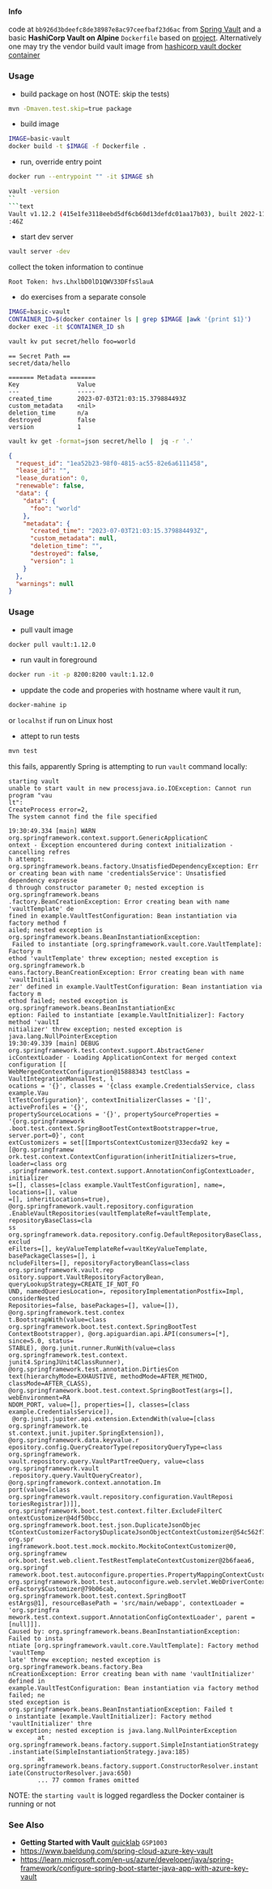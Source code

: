 #### Info

code at `bb926d3bdeefc8de38987e8ac97ceefbaf23d6ac` from
[Spring Vault](https://www.baeldung.com/spring-vault) and a basic __HashiCorp Vault on Alpine__ `Dockerfile` based on [project](https://github.com/dweomer/dockerfiles-vault). Alternatively one may try the vendor build vault image from [hashicorp vault docker container](https://hub.docker.com/_/vault/tags?page=1)
### Usage
* build package on host (NOTE: skip the tests)
```sh
mvn -Dmaven.test.skip=true package
```
* build image
```sh
IMAGE=basic-vault
docker build -t $IMAGE -f Dockerfile .
```
* run, override entry point
```sh
docker run --entrypoint "" -it $IMAGE sh
```
```sh
vault -version
``
```text
Vault v1.12.2 (415e1fe3118eebd5df6cb60d13defdc01aa17b03), built 2022-11-23T12:53
:46Z
```
* start dev server 
```sh
vault server -dev
```
collect the token information to continue
```text
Root Token: hvs.LhxlbD0lD1QWV33DFfsSlauA
```

* do exercises from a separate console
```sh
IMAGE=basic-vault
CONTAINER_ID=$(docker container ls | grep $IMAGE |awk '{print $1}')
docker exec -it $CONTAINER_ID sh
```
```sh
vault kv put secret/hello foo=world
```
```text
== Secret Path ==
secret/data/hello

======= Metadata =======
Key                Value
---                -----
created_time       2023-07-03T21:03:15.379884493Z
custom_metadata    <nil>
deletion_time      n/a
destroyed          false
version            1
```

```sh
vault kv get -format=json secret/hello |  jq -r '.'
```

```json
{
  "request_id": "1ea52b23-98f0-4815-ac55-82e6a6111458",
  "lease_id": "",
  "lease_duration": 0,
  "renewable": false,
  "data": {
    "data": {
      "foo": "world"
    },
    "metadata": {
      "created_time": "2023-07-03T21:03:15.379884493Z",
      "custom_metadata": null,
      "deletion_time": "",
      "destroyed": false,
      "version": 1
    }
  },
  "warnings": null
}
```
### Usage
* pull vault image
```sh
docker pull vault:1.12.0
```
* run vault in foreground
```sh
docker run -it -p 8200:8200 vault:1.12.0
```
 * uppdate the code and properies with hostname where vault it run,
```sh
docker-mahine ip
```
or `localhst` if run on Linux host

 * attept to run tests
```sh
mvn test
```
this fails, apparently Spring is attempting to run `vault` command locally:
```text
starting vault
unable to start vault in new processjava.io.IOException: Cannot run program "vau
lt":
CreateProcess error=2, 
The system cannot find the file specified
```
```text
19:30:49.334 [main] WARN org.springframework.context.support.GenericApplicationC
ontext - Exception encountered during context initialization - cancelling refres
h attempt: org.springframework.beans.factory.UnsatisfiedDependencyException: Err
or creating bean with name 'credentialsService': Unsatisfied dependency expresse
d through constructor parameter 0; nested exception is org.springframework.beans
.factory.BeanCreationException: Error creating bean with name 'vaultTemplate' de
fined in example.VaultTestConfiguration: Bean instantiation via factory method f
ailed; nested exception is org.springframework.beans.BeanInstantiationException:
 Failed to instantiate [org.springframework.vault.core.VaultTemplate]: Factory m
ethod 'vaultTemplate' threw exception; nested exception is org.springframework.b
eans.factory.BeanCreationException: Error creating bean with name 'vaultInitiali
zer' defined in example.VaultTestConfiguration: Bean instantiation via factory m
ethod failed; nested exception is org.springframework.beans.BeanInstantiationExc
eption: Failed to instantiate [example.VaultInitializer]: Factory method 'vaultI
nitializer' threw exception; nested exception is java.lang.NullPointerException
19:30:49.339 [main] DEBUG org.springframework.test.context.support.AbstractGener
icContextLoader - Loading ApplicationContext for merged context configuration [[
WebMergedContextConfiguration@15888343 testClass = VaultIntegrationManualTest, l
ocations = '{}', classes = '{class example.CredentialsService, class example.Vau
ltTestConfiguration}', contextInitializerClasses = '[]', activeProfiles = '{}',
propertySourceLocations = '{}', propertySourceProperties = '{org.springframework
.boot.test.context.SpringBootTestContextBootstrapper=true, server.port=0}', cont
extCustomizers = set[[ImportsContextCustomizer@33ecda92 key = [@org.springframew
ork.test.context.ContextConfiguration(inheritInitializers=true, loader=class org
.springframework.test.context.support.AnnotationConfigContextLoader, initializer
s=[], classes=[class example.VaultTestConfiguration], name=, locations=[], value
=[], inheritLocations=true), @org.springframework.vault.repository.configuration
.EnableVaultRepositories(vaultTemplateRef=vaultTemplate, repositoryBaseClass=cla
ss org.springframework.data.repository.config.DefaultRepositoryBaseClass, exclud
eFilters=[], keyValueTemplateRef=vaultKeyValueTemplate, basePackageClasses=[], i
ncludeFilters=[], repositoryFactoryBeanClass=class org.springframework.vault.rep
ository.support.VaultRepositoryFactoryBean, queryLookupStrategy=CREATE_IF_NOT_FO
UND, namedQueriesLocation=, repositoryImplementationPostfix=Impl, considerNested
Repositories=false, basePackages=[], value=[]), @org.springframework.test.contex
t.BootstrapWith(value=class org.springframework.boot.test.context.SpringBootTest
ContextBootstrapper), @org.apiguardian.api.API(consumers=[*], since=5.0, status=
STABLE), @org.junit.runner.RunWith(value=class org.springframework.test.context.
junit4.SpringJUnit4ClassRunner), @org.springframework.test.annotation.DirtiesCon
text(hierarchyMode=EXHAUSTIVE, methodMode=AFTER_METHOD, classMode=AFTER_CLASS),
@org.springframework.boot.test.context.SpringBootTest(args=[], webEnvironment=RA
NDOM_PORT, value=[], properties=[], classes=[class example.CredentialsService]),
 @org.junit.jupiter.api.extension.ExtendWith(value=[class org.springframework.te
st.context.junit.jupiter.SpringExtension]), @org.springframework.data.keyvalue.r
epository.config.QueryCreatorType(repositoryQueryType=class org.springframework.
vault.repository.query.VaultPartTreeQuery, value=class org.springframework.vault
.repository.query.VaultQueryCreator), @org.springframework.context.annotation.Im
port(value=[class org.springframework.vault.repository.configuration.VaultReposi
toriesRegistrar])]], org.springframework.boot.test.context.filter.ExcludeFilterC
ontextCustomizer@4df50bcc, org.springframework.boot.test.json.DuplicateJsonObjec
tContextCustomizerFactory$DuplicateJsonObjectContextCustomizer@54c562f7, org.spr
ingframework.boot.test.mock.mockito.MockitoContextCustomizer@0, org.springframew
ork.boot.test.web.client.TestRestTemplateContextCustomizer@2b6faea6, org.springf
ramework.boot.test.autoconfigure.properties.PropertyMappingContextCustomizer@0,
org.springframework.boot.test.autoconfigure.web.servlet.WebDriverContextCustomiz
erFactory$Customizer@79b06cab, org.springframework.boot.test.context.SpringBootT
estArgs@1], resourceBasePath = 'src/main/webapp', contextLoader = 'org.springfra
mework.test.context.support.AnnotationConfigContextLoader', parent = [null]]].
Caused by: org.springframework.beans.BeanInstantiationException: Failed to insta
ntiate [org.springframework.vault.core.VaultTemplate]: Factory method 'vaultTemp
late' threw exception; nested exception is org.springframework.beans.factory.Bea
nCreationException: Error creating bean with name 'vaultInitializer' defined in
example.VaultTestConfiguration: Bean instantiation via factory method failed; ne
sted exception is org.springframework.beans.BeanInstantiationException: Failed t
o instantiate [example.VaultInitializer]: Factory method 'vaultInitializer' thre
w exception; nested exception is java.lang.NullPointerException
        at org.springframework.beans.factory.support.SimpleInstantiationStrategy
.instantiate(SimpleInstantiationStrategy.java:185)
        at org.springframework.beans.factory.support.ConstructorResolver.instant
iate(ConstructorResolver.java:650)
        ... 77 common frames omitted
```
NOTE: the `starting vault` is logged regardless the Docker container is running or not


### See Also
  * __Getting Started with Vault__ [quicklab](https://app.pluralsight.com/lti-integration/redirect/3134d6b5-8d8f-48fe-9251-b3ec443fa9f5) `GSP1003`
  * https://www.baeldung.com/spring-cloud-azure-key-vault
  * https://learn.microsoft.com/en-us/azure/developer/java/spring-framework/configure-spring-boot-starter-java-app-with-azure-key-vault



